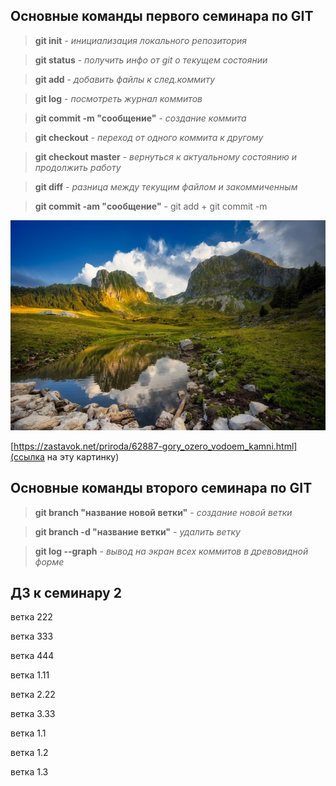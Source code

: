 ## Основные команды первого семинара по GIT

> **git init** - *инициализация локального репозитория*

> **git status** - *получить инфо от git о текущем состоянии*

> **git add** - *добавить файлы к след.коммиту*

> **git log** - *посмотреть журнал коммитов*

> **git commit -m "сообщение"** - *создание коммита*

> **git checkout** - *переход от одного коммита к другому*

> **git checkout master** - *вернуться к актуальному состоянию и продолжить работу*

> **git diff** - *разница между текущим файлом и закоммиченным*

> **git commit -am "сообщение"** - git add + git commit -m

![какой текст к картинке](Природа.jpg)

[https://zastavok.net/priroda/62887-gory_ozero_vodoem_kamni.html](ссылка на эту картинку)




## Основные команды второго семинара по GIT

>**git branch "название новой ветки"** - *создание новой ветки*

>**git branch -d "название ветки"** - *удалить ветку*

>**git log --graph** - *вывод на экран всех коммитов в древовидной форме*



## ДЗ к семинару 2

ветка 222

ветка 333

ветка 444

ветка 1.11

ветка 2.22

ветка 3.33

ветка 1.1

ветка 1.2

ветка 1.3


